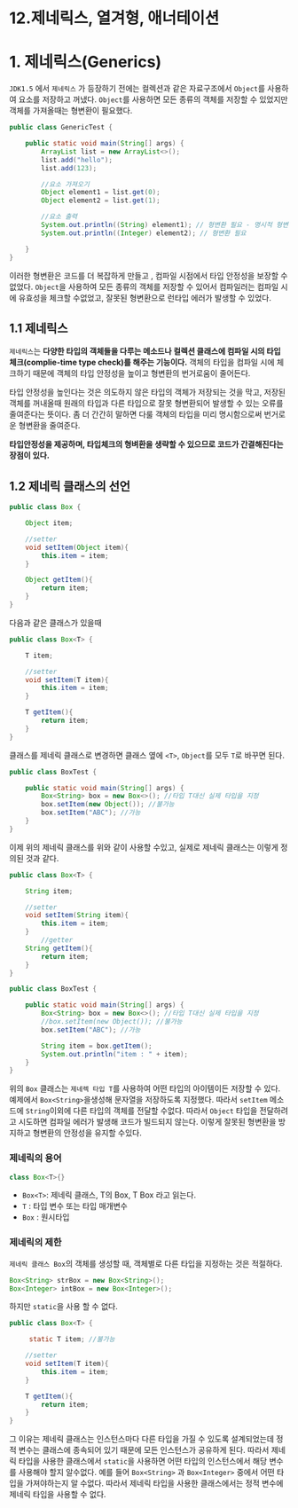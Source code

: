 # 12.제네릭스, 열겨형, 애너테이션

# 1. 제네릭스(Generics)

`JDK1.5` 에서 `제네릭스` 가 등장하기 전에는 컬렉션과 같은 자료구조에서 `Object`를 사용하여 요소를 저장하고 꺼냈다. `Object`를 사용하면 모든 종류의 객체를 저장할 수 있었지만 객체를 가져올때는 형변환이 필요했다.

```java
public class GenericTest {

    public static void main(String[] args) {
        ArrayList list = new ArrayList<>();
        list.add("hello");
        list.add(123);

        //요소 가져오기
        Object element1 = list.get(0);
        Object element2 = list.get(1);

        //요소 출력
        System.out.println((String) element1); // 형변환 필요 - 명시적 형변호나
        System.out.println((Integer) element2); // 형변환 필요

    }
}
```

이러한 형변환은 코드를 더 복잡하게 만들고 , 컴파일 시점에서 타입 안정성을 보장할 수 없었다. `Object`을 사용하여 모든 종류의 객체를 저장할 수 있어서 컴파일러는 컴파일 시에 유효성을 체크할 수없었고, 잘못된 형변환으로 런타입 에러가 발생할 수 있었다.

## 1.1 제네릭스

`제네릭스`는 **다양한 타입의 객체들을 다루는 메소드나 컬렉션 클래스에 컴파일 시의 타입 체크(complie-time type check)를 해주는 기능이다.** 객체의 타입을 컴파일 시에 체크하기 때문에 객체의 타입 안정성을 높이고 형변환의 번거로움이 줄어든다.

타입 안정성을 높인다는 것은 의도하지 않은 타입의 객체가 저장되는 것을 막고, 저장된 객체를 꺼내올때 원래의 타입과 다른 타입으로 잘못 형변환되어 발생할 수 있는 오류를 줄여준다는 뜻이다. 좀 더 간간히 말하면 다룰 객체의 타입을 미리 명시함으로써 번거로운 형변환을 줄여준다.

**타입안정성을 제공하며, 타입체크의 형벼환을 생략할 수 있으므로 코드가 간결해진다는 장점이 있다.**

## 1.2 제네릭 클래스의 선언

```java
public class Box {

    Object item;

    //setter
    void setItem(Object item){
        this.item = item;
    }

    Object getItem(){
        return item;
    }
}
```

다음과 같은 클래스가 있을때

```java
public class Box<T> {

    T item;

    //setter
    void setItem(T item){
        this.item = item;
    }

    T getItem(){
        return item;
    }
}
```

클래스를 제네릭 클래스로 변경하면 클래스 옆에 `<T>`, `Object`를 모두 `T`로 바꾸면 된다.

```java
public class BoxTest {

    public static void main(String[] args) {
        Box<String> box = new Box<>(); //타입 T대신 실제 타입을 지정
        box.setItem(new Object()); //불가능
        box.setItem("ABC"); //가능
    }
}
```

이제 위의 제네릭 클래스를 위와 같이 사용할 수있고, 실제로 제네릭 클래스는 이렇게 정의된 것과 같다.

```java
public class Box<T> {

    String item;

    //setter
    void setItem(String item){
        this.item = item;
    }
		//getter
    String getItem(){
        return item;
    }
}
```

```java
public class BoxTest {

    public static void main(String[] args) {
        Box<String> box = new Box<>(); //타입 T대신 실제 타입을 지정
        //box.setItem(new Object()); //불가능
        box.setItem("ABC"); //가능

        String item = box.getItem();
        System.out.println("item : " + item);
    }
}
```

위의 `Box` 클래스는 `제네렉 타입 T`를 사용하여 어떤 타입의 아이템이든 저장할 수 있다. 예제에서 `Box<String>`을생성해 문자열을 저장하도록 지정했다. 따라서 `setItem` 메소드에 `String`이외에 다른 타입의 객체를 전달할 수없다. 따라서 `Object` 타입을 전달하려고 시도하면 컴파일 에러가 발생해 코드가 빌드되지 않는다. 이렇게 잘못된 형변환을 방지하고 형변환의 안정성을 유지할 수있다.

### 제네릭의 용어

```java
class Box<T>{}
```

- `Box<T>`: 제네릭 클래스, T의 Box, T Box 라고 읽는다.
- `T` : 타입 변수 또는 타입 매개변수
- `Box` : 원시타입

### 제네릭의 제한

`제네릭 클래스 Box`의 객체를 생성할 때, 객체별로 다른 타입을 지정하는 것은 적절하다.

```java
Box<String> strBox = new Box<String>();
Box<Integer> intBox = new Box<Integer>();
```

하지만 `static`을 사용 할 수 없다.

```java
public class Box<T> {

     static T item; //불가능 

    //setter
    void setItem(T item){
        this.item = item;
    }

    T getItem(){
        return item;
    }
}
```

그 이유는 제네릭 클래스는 인스턴스마다 다른 타입을 가질 수 있도록 설계되었는데 정적 변수는 클래스에 종속되어 있기 때문에 모든 인스턴스가 공유하게 된다. 따라서 제네릭 타입을 사용한 클래스에서 `static`을 사용하면 어떤 타입의 인스턴스에서 해당 변수를 사용해야 할지 알수없다. 예를 들어 `Box<String>` 과 `Box<Integer>` 중에서 어떤 타입을 가져야하는지 알 수없다. 따라서 제네릭 타입을 사용한 클래스에서는 정적 변수에 제네릭 타입을 사용할 수 없다.